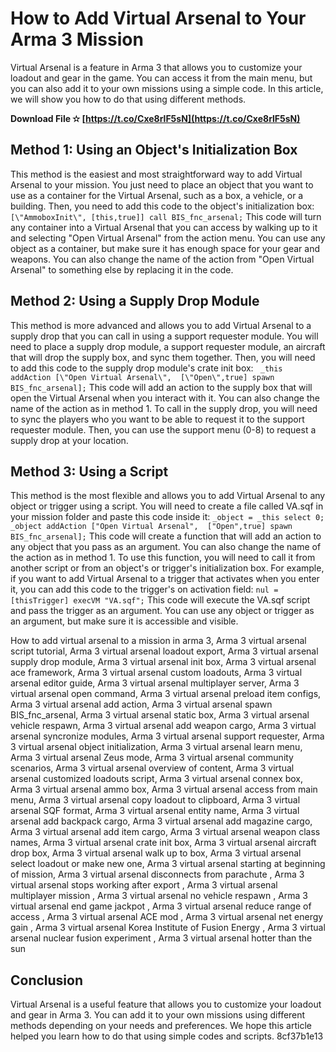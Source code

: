 # How to Add Virtual Arsenal to Your Arma 3 Mission
 
Virtual Arsenal is a feature in Arma 3 that allows you to customize your loadout and gear in the game. You can access it from the main menu, but you can also add it to your own missions using a simple code. In this article, we will show you how to do that using different methods.
 
**Download File ✫ [https://t.co/Cxe8rlF5sN](https://t.co/Cxe8rlF5sN)**


 
## Method 1: Using an Object's Initialization Box
 
This method is the easiest and most straightforward way to add Virtual Arsenal to your mission. You just need to place an object that you want to use as a container for the Virtual Arsenal, such as a box, a vehicle, or a building. Then, you need to add this code to the object's initialization box:
 `[\"AmmoboxInit\", [this,true]] call BIS_fnc_arsenal;` 
This code will turn any container into a Virtual Arsenal that you can access by walking up to it and selecting "Open Virtual Arsenal" from the action menu. You can use any object as a container, but make sure it has enough space for your gear and weapons. You can also change the name of the action from "Open Virtual Arsenal" to something else by replacing it in the code.
 
## Method 2: Using a Supply Drop Module
 
This method is more advanced and allows you to add Virtual Arsenal to a supply drop that you can call in using a support requester module. You will need to place a supply drop module, a support requester module, an aircraft that will drop the supply box, and sync them together. Then, you will need to add this code to the supply drop module's crate init box:
 ` _this addAction [\"Open Virtual Arsenal\",  [\"Open\",true] spawn BIS_fnc_arsenal];` 
This code will add an action to the supply box that will open the Virtual Arsenal when you interact with it. You can also change the name of the action as in method 1. To call in the supply drop, you will need to sync the players who you want to be able to request it to the support requester module. Then, you can use the support menu (0-8) to request a supply drop at your location.
 
## Method 3: Using a Script
 
This method is the most flexible and allows you to add Virtual Arsenal to any object or trigger using a script. You will need to create a file called VA.sqf in your mission folder and paste this code inside it:
 `_object = _this select 0;
_object addAction ["Open Virtual Arsenal",  ["Open",true] spawn BIS_fnc_arsenal];` 
This code will create a function that will add an action to any object that you pass as an argument. You can also change the name of the action as in method 1. To use this function, you will need to call it from another script or from an object's or trigger's initialization box. For example, if you want to add Virtual Arsenal to a trigger that activates when you enter it, you can add this code to the trigger's on activation field:
 `nul = [thisTrigger] execVM "VA.sqf";` 
This code will execute the VA.sqf script and pass the trigger as an argument. You can use any object or trigger as an argument, but make sure it is accessible and visible.
 
How to add virtual arsenal to a mission in arma 3,  Arma 3 virtual arsenal script tutorial,  Arma 3 virtual arsenal loadout export,  Arma 3 virtual arsenal supply drop module,  Arma 3 virtual arsenal init box,  Arma 3 virtual arsenal ace framework,  Arma 3 virtual arsenal custom loadouts,  Arma 3 virtual arsenal editor guide,  Arma 3 virtual arsenal multiplayer server,  Arma 3 virtual arsenal open command,  Arma 3 virtual arsenal preload item configs,  Arma 3 virtual arsenal add action,  Arma 3 virtual arsenal spawn BIS\_fnc\_arsenal,  Arma 3 virtual arsenal static box,  Arma 3 virtual arsenal vehicle respawn,  Arma 3 virtual arsenal add weapon cargo,  Arma 3 virtual arsenal syncronize modules,  Arma 3 virtual arsenal support requester,  Arma 3 virtual arsenal object initialization,  Arma 3 virtual arsenal learn menu,  Arma 3 virtual arsenal Zeus mode,  Arma 3 virtual arsenal community scenarios,  Arma 3 virtual arsenal overview of content,  Arma 3 virtual arsenal customized loadouts script,  Arma 3 virtual arsenal connex box,  Arma 3 virtual arsenal ammo box,  Arma 3 virtual arsenal access from main menu,  Arma 3 virtual arsenal copy loadout to clipboard,  Arma 3 virtual arsenal SQF format,  Arma 3 virtual arsenal entity name,  Arma 3 virtual arsenal add backpack cargo,  Arma 3 virtual arsenal add magazine cargo,  Arma 3 virtual arsenal add item cargo,  Arma 3 virtual arsenal weapon class names,  Arma 3 virtual arsenal crate init box,  Arma 3 virtual arsenal aircraft drop box,  Arma 3 virtual arsenal walk up to box,  Arma 3 virtual arsenal select loadout or make new one,  Arma 3 virtual arsenal starting at beginning of mission,  Arma 3 virtual arsenal disconnects from parachute ,  Arma 3 virtual arsenal stops working after export ,  Arma 3 virtual arsenal multiplayer mission ,  Arma 3 virtual arsenal no vehicle respawn ,  Arma 3 virtual arsenal end game jackpot ,  Arma 3 virtual arsenal reduce range of access ,  Arma 3 virtual arsenal ACE mod ,  Arma 3 virtual arsenal net energy gain ,  Arma 3 virtual arsenal Korea Institute of Fusion Energy ,  Arma 3 virtual arsenal nuclear fusion experiment ,  Arma 3 virtual arsenal hotter than the sun
 
## Conclusion
 
Virtual Arsenal is a useful feature that allows you to customize your loadout and gear in Arma 3. You can add it to your own missions using different methods depending on your needs and preferences. We hope this article helped you learn how to do that using simple codes and scripts.
 8cf37b1e13
 
